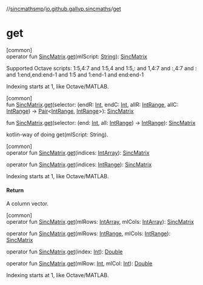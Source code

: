 //[sincmathsmp](../../index.md)/[io.github.gallvp.sincmaths](index.md)/[get](get.md)

# get

[common]\
operator fun [SincMatrix](-sinc-matrix/index.md).[get](get.md)(mlScript: [String](https://kotlinlang.org/api/latest/jvm/stdlib/kotlin/-string/index.html)): [SincMatrix](-sinc-matrix/index.md)

Supported Octave scripts: 1:5,4:7 and 1:5,4 and 1:5,: and 1,4:7 and :,4:7 and : and 1:end,end:end-1 and 1:5 and 1:end-1 and end:end-1

Indexing starts at 1, like Octave/MATLAB.

[common]\
fun [SincMatrix](-sinc-matrix/index.md).[get](get.md)(selector: (endR: [Int](https://kotlinlang.org/api/latest/jvm/stdlib/kotlin/-int/index.html), endC: [Int](https://kotlinlang.org/api/latest/jvm/stdlib/kotlin/-int/index.html), allR: [IntRange](https://kotlinlang.org/api/latest/jvm/stdlib/kotlin.ranges/-int-range/index.html), allC: [IntRange](https://kotlinlang.org/api/latest/jvm/stdlib/kotlin.ranges/-int-range/index.html)) -&gt; [Pair](https://kotlinlang.org/api/latest/jvm/stdlib/kotlin/-pair/index.html)&lt;[IntRange](https://kotlinlang.org/api/latest/jvm/stdlib/kotlin.ranges/-int-range/index.html), [IntRange](https://kotlinlang.org/api/latest/jvm/stdlib/kotlin.ranges/-int-range/index.html)&gt;): [SincMatrix](-sinc-matrix/index.md)

fun [SincMatrix](-sinc-matrix/index.md).[get](get.md)(selector: (end: [Int](https://kotlinlang.org/api/latest/jvm/stdlib/kotlin/-int/index.html), all: [IntRange](https://kotlinlang.org/api/latest/jvm/stdlib/kotlin.ranges/-int-range/index.html)) -&gt; [IntRange](https://kotlinlang.org/api/latest/jvm/stdlib/kotlin.ranges/-int-range/index.html)): [SincMatrix](-sinc-matrix/index.md)

kotlin-way of doing get(mlScript: String).

[common]\
operator fun [SincMatrix](-sinc-matrix/index.md).[get](get.md)(indices: [IntArray](https://kotlinlang.org/api/latest/jvm/stdlib/kotlin/-int-array/index.html)): [SincMatrix](-sinc-matrix/index.md)

operator fun [SincMatrix](-sinc-matrix/index.md).[get](get.md)(indices: [IntRange](https://kotlinlang.org/api/latest/jvm/stdlib/kotlin.ranges/-int-range/index.html)): [SincMatrix](-sinc-matrix/index.md)

Indexing starts at 1, like Octave/MATLAB.

#### Return

A column vector.

[common]\
operator fun [SincMatrix](-sinc-matrix/index.md).[get](get.md)(mlRows: [IntArray](https://kotlinlang.org/api/latest/jvm/stdlib/kotlin/-int-array/index.html), mlCols: [IntArray](https://kotlinlang.org/api/latest/jvm/stdlib/kotlin/-int-array/index.html)): [SincMatrix](-sinc-matrix/index.md)

operator fun [SincMatrix](-sinc-matrix/index.md).[get](get.md)(mlRows: [IntRange](https://kotlinlang.org/api/latest/jvm/stdlib/kotlin.ranges/-int-range/index.html), mlCols: [IntRange](https://kotlinlang.org/api/latest/jvm/stdlib/kotlin.ranges/-int-range/index.html)): [SincMatrix](-sinc-matrix/index.md)

operator fun [SincMatrix](-sinc-matrix/index.md).[get](get.md)(index: [Int](https://kotlinlang.org/api/latest/jvm/stdlib/kotlin/-int/index.html)): [Double](https://kotlinlang.org/api/latest/jvm/stdlib/kotlin/-double/index.html)

operator fun [SincMatrix](-sinc-matrix/index.md).[get](get.md)(mlRow: [Int](https://kotlinlang.org/api/latest/jvm/stdlib/kotlin/-int/index.html), mlCol: [Int](https://kotlinlang.org/api/latest/jvm/stdlib/kotlin/-int/index.html)): [Double](https://kotlinlang.org/api/latest/jvm/stdlib/kotlin/-double/index.html)

Indexing starts at 1, like Octave/MATLAB.
